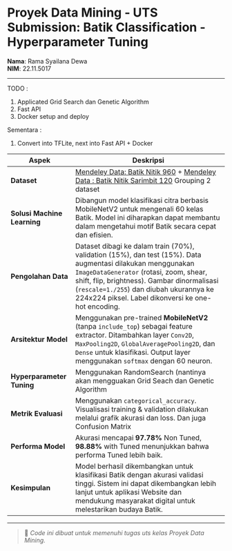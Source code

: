 # Proyek Data Mining - UTS Submission: Batik Classification - Hyperparameter Tuning

**Nama**: Rama Syailana Dewa  
**NIM**: 22.11.5017  

---
TODO : 
1. Applicated Grid Search dan Genetic Algorithm
2. Fast API
3. Docker setup and deploy

Sementara : 
1. Convert into TFLite, next into Fast API + Docker

| **Aspek** | **Deskripsi** |
|----------|---------------|
| **Dataset** | [Mendeley Data: Batik Nitik 960](https://data.mendeley.com/datasets/sgh484jxzy/3) + [Mendeley Data : Batik Nitik Sarimbit 120](https://data.mendeley.com/datasets/cx5sr2dgrr/1) Grouping 2 dataset |
| **Solusi Machine Learning** | Dibangun model klasifikasi citra berbasis MobileNetV2 untuk mengenali 60 kelas Batik. Model ini diharapkan dapat membantu dalam mengetahui motif Batik secara cepat dan efisien. |
| **Pengolahan Data** | Dataset dibagi ke dalam train (70%), validation (15%), dan test (15%). Data augmentasi dilakukan menggunakan `ImageDataGenerator` (rotasi, zoom, shear, shift, flip, brightness). Gambar dinormalisasi (`rescale=1./255`) dan diubah ukurannya ke 224x224 piksel. Label dikonversi ke one-hot encoding. |
| **Arsitektur Model** | Menggunakan pre-trained **MobileNetV2** (tanpa `include_top`) sebagai feature extractor. Ditambahkan layer `Conv2D`, `MaxPooling2D`, `GlobalAveragePooling2D`, dan `Dense` untuk klasifikasi. Output layer menggunakan `softmax` dengan 60 neuron. |
| **Hyperparameter Tuning** | Menggunakan RandomSearch (nantinya akan mengguakan Grid Seach dan Genetic Algorithm  |
| **Metrik Evaluasi** | Menggunakan `categorical_accuracy`. Visualisasi training & validation dilakukan melalui grafik akurasi dan loss. Dan juga Confusion Matrix|
| **Performa Model** | Akurasi mencapai **97.78%** Non Tuned, **98.88%** with Tuned menunjukkan bahwa performa Tuned lebih baik. |
| **Kesimpulan** | Model berhasil dikembangkan untuk klasifikasi Batik dengan akurasi validasi tinggi. Sistem ini dapat dikembangkan lebih lanjut untuk aplikasi Website dan mendukung masyarakat digital untuk melestarikan budaya Batik. |

---
> 📌 *Code ini dibuat untuk memenuhi tugas uts kelas Proyek Data Mining.*
